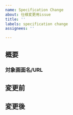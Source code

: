 ```yaml
---
name: Specification Change
about: 仕様変更用issue
title: ''
labels: specification change
assignees: ''

---
```


## 概要
### 対象画面名/URL

## 変更前

## 変更後
